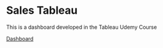 # Sales Tableau

This is a dashboard developed in the Tableau Udemy Course

<a href="https://public.tableau.com/app/profile/nat.lia.carvalho/viz/PaineldeVendas_16564268926980/PaineldeVendas">Dashboard</a>
